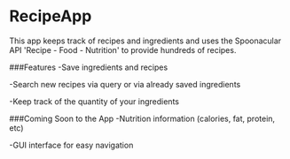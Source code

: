 # RecipeApp
This app keeps track of recipes and ingredients and uses the Spoonacular API 'Recipe - Food - Nutrition' to provide hundreds of recipes.

###Features
-Save ingredients and recipes

-Search new recipes via query or via already saved ingredients

-Keep track of the quantity of your ingredients

###Coming Soon to the App
-Nutrition information (calories, fat, protein, etc)

-GUI interface for easy navigation
